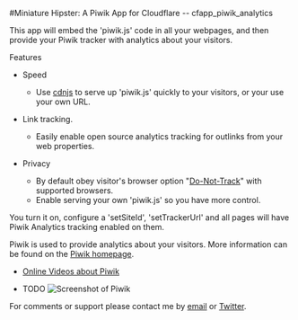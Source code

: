 #Miniature Hipster: A Piwik App for Cloudflare -- cfapp_piwik_analytics

This app will embed the 'piwik.js' code in all your webpages, and then provide your Piwik tracker with analytics about your visitors.

Features
* Speed
  * Use [cdnjs](https://cdnjs.com/) to serve up 'piwik.js' quickly to your visitors, or your use your own URL.

* Link tracking.
  * Easily enable open source analytics tracking for outlinks from your web properties.

* Privacy
  * By default obey visitor's browser option "[Do-Not-Track](https://www.eff.org/issues/do-not-track)" with supported browsers.
  * Enable serving your own 'piwik.js' so you have more control.

You turn it on, configure a 'setSiteId', 'setTrackerUrl' and all pages will have Piwik Analytics tracking enabled on them.

Piwik is used to provide analytics about your visitors. More information can be found on the [Piwik homepage](http://piwik.org/).

  * [Online Videos about Piwik](https://piwik.org/blog/category/videos/)
  

  * TODO
![Screenshot of Piwik](/images/apps/piwik_analytics/piwik_screenshot.png "Screenshot")

For comments or support please contact me by <a href="mailto:px+cfapp-piwik-analytics@ns1.net">email</a> or <a href="http://twitter.com/px">Twitter</a>.


